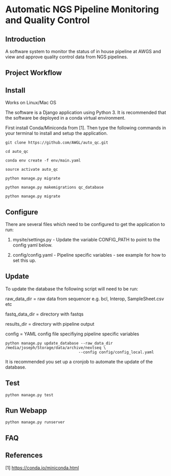 # Automatic NGS Pipeline Monitoring and Quality Control

## Introduction

A software system to monitor the status of in house pipeline at AWGS and view and approve quality control data from NGS pipelines.

## Project Workflow



## Install

Works on Linux/Mac OS

The software is a Django application using Python 3. It is recommended that the software be deployed in a conda virtual environment.

First install Conda/Miniconda from [1]. Then type the following commands in your terminal to install and setup the application.

```
git clone https://github.com/AWGL/auto_qc.git

cd auto_qc

conda env create -f env/main.yaml

source activate auto_qc

python manage.py migrate

python manage.py makemigrations qc_database

python manage.py migrate
```

## Configure

There are several files which need to be configured to get the application to run:

1) mysite/settings.py - Update the variable CONFIG_PATH to point to the config yaml below.

2) config/config.yaml - Pipeline specific variables - see example for how to set this up.

## Update

To update the database the following script will need to be run:

raw_data_dir = raw data from sequencer e.g. bcl, Interop, SampleSheet.csv etc

fastq_data_dir = directory with fastqs

results_dir = directory with pipeline output

config = YAML config file specifiying pipeline specific variables
```
python manage.py update_database --raw_data_dir /media/joseph/Storage/data/archive/nextseq \
								--config config/config_local.yaml

```




It is recommended you set up a cronjob to automate the update of the database.


## Test

```
python manage.py test
```

## Run Webapp

```
python manage.py runserver
```

## FAQ

## References

[1] https://conda.io/miniconda.html


